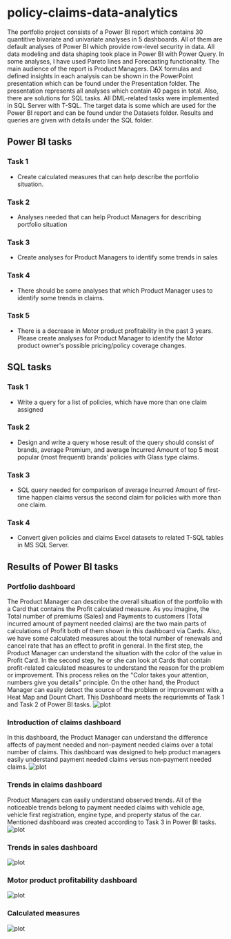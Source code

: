 # policy-claims-data-analytics
The portfolio project consists of a Power BI report which contains 30 quantitive bivariate and univariate analyses in 5 dashboards. All of them are default analyses of Power BI which provide row-level security in data. All data modeling and data shaping took place in Power BI with Power Query. In some analyses, I have used Pareto lines and Forecasting functionality. The main audience of the report is Product Managers.
 DAX formulas and defined insights in each analysis can be shown in the PowerPoint presentation which can be found under the Presentation folder. The presentation represents all analyses which contain 40 pages in total.
Also, there are solutions for SQL tasks. All DML-related tasks were implemented in SQL Server with T-SQL. The target data is some which are used for the Power BI report and can be found under the Datasets folder. Results and queries are given with details under the SQL folder.

## Power BI tasks
### Task 1
- Create calculated measures that can help describe the portfolio situation.
### Task 2
- Analyses needed that can help Product Managers for describing portfolio situation
### Task 3
- Create analyses for Product Managers to identify some trends in sales
### Task 4
- There should be some analyses that which Product Manager uses to identify some trends in claims.
### Task 5
- There is a decrease in Motor product profitability in the past 3 years. Please create analyses for Product Manager to identify the Motor product owner's possible pricing/policy coverage changes.  

## SQL tasks
### Task 1
- Write a query for a list of policies, which have more than one claim assigned

### Task 2
- Design and write a query whose result of the query should consist of brands, average Premium, and average Incurred Amount of top 5 most popular (most frequent) brands’ policies with Glass type claims.

### Task 3
- SQL query needed for comparison of average Incurred Amount of first-time happen claims versus the second claim for policies with more than one claim.
### Task 4
- Convert given policies and claims Excel datasets to related T-SQL tables in MS SQL Server. 

## Results of Power BI tasks
### Portfolio dashboard
The Product Manager can describe the overall situation of the portfolio with a Card that contains the Profit calculated measure. As you imagine, the Total number of premiums (Sales) and Payments to customers (Total incurred amount of payment needed claims) are the two main parts of calculations of Profit both of them shown in this dashboard via Cards. Also, we have some calculated measures about the total number of renewals and cancel rate that has an effect to profit in general. In the first step, the Product Manager can understand the situation with the color of the value in Profit Card. In the second step, he or she can look at Cards that contain profit-related calculated measures to understand the reason for the problem or improvement. This process relies on the "Color takes your attention, numbers give you details" principle. On the other hand, the Product Manager can easily detect the source of the problem or improvement with a Heat Map and Dount Chart. This Dashboard meets the requriemnts of Task 1 and Task 2 of Power BI tasks.
![plot](https://github.com/shahinyusifli/policy-claims-data-analytics/blob/main/PowerBIResults/Portfolio.png)


### Introduction of claims dashboard
In this dashboard, the Product Manager can understand the difference affects of payment needed and non-payment needed claims over a total number of claims. This dashboard was designed to help product managers easily understand payment needed claims versus non-payment needed claims.
![plot](https://github.com/shahinyusifli/policy-claims-data-analytics/blob/main/PowerBIResults/IntroductionOfClaims.png)

### Trends in claims dashboard
Product Managers can easily understand observed trends. All of the noticeable trends belong to payment needed claims with vehicle age, vehicle first registration, engine type, and property status of the car. Mentioned dashboard was created according to Task 3 in Power BI tasks.
![plot](https://github.com/shahinyusifli/policy-claims-data-analytics/blob/main/PowerBIResults/TrendsInClaims.png)


### Trends in sales dashboard
![plot](https://github.com/shahinyusifli/policy-claims-data-analytics/blob/main/PowerBIResults/TrendsInSales.png)

### Motor product profitability dashboard
![plot](https://github.com/shahinyusifli/policy-claims-data-analytics/blob/main/PowerBIResults/MotorProductProfitability.png)

### Calculated measures
![plot](https://github.com/shahinyusifli/policy-claims-data-analytics/blob/main/PowerBIResults/CalculatedMeasures.png)

